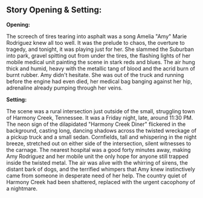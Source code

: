## Story Opening & Setting:

**Opening:**

The screech of tires tearing into asphalt was a song Amelia "Amy" Marie Rodriguez knew all too well. It was the prelude to chaos, the overture to tragedy, and tonight, it was playing just for her. She slammed the Suburban into park, gravel spitting out from under the tires, the flashing lights of her mobile medical unit painting the scene in stark reds and blues. The air hung thick and humid, heavy with the metallic tang of blood and the acrid burn of burnt rubber. Amy didn't hesitate. She was out of the truck and running before the engine had even died, her medical bag banging against her hip, adrenaline already pumping through her veins.

**Setting:**

The scene was a rural intersection just outside of the small, struggling town of Harmony Creek, Tennessee. It was a Friday night, late, around 11:30 PM. The neon sign of the dilapidated "Harmony Creek Diner" flickered in the background, casting long, dancing shadows across the twisted wreckage of a pickup truck and a small sedan. Cornfields, tall and whispering in the night breeze, stretched out on either side of the intersection, silent witnesses to the carnage. The nearest hospital was a good forty minutes away, making Amy Rodriguez and her mobile unit the only hope for anyone still trapped inside the twisted metal. The air was alive with the whirring of sirens, the distant bark of dogs, and the terrified whimpers that Amy knew instinctively came from someone in desperate need of her help. The country quiet of Harmony Creek had been shattered, replaced with the urgent cacophony of a nightmare.
